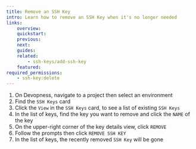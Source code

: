 ```yaml
---
title: Remove an SSH Key
intro: Learn how to remove an SSH Key when it's no longer needed
links:
    overview:
    quickstart:
    previous:
    next:
    guides:
    related:
        - ssh-keys/add-ssh-key
    featured:
required_permissions:
    - ssh-key:delete
---
```


1. On Devopness, navigate to a project then select an environment
1. Find the `SSH Keys` card
1. Click the `View` in the `SSH Keys` card, to see a list of existing `SSH Keys`
1. In the list of keys, find the key you want to remove and click the `NAME` of the key
1. On the upper-right corner of the key details view, click `REMOVE`
1. Follow the prompts then click `REMOVE SSH KEY`
1. In the list of keys, the recently removed `SSH Key` will be gone

